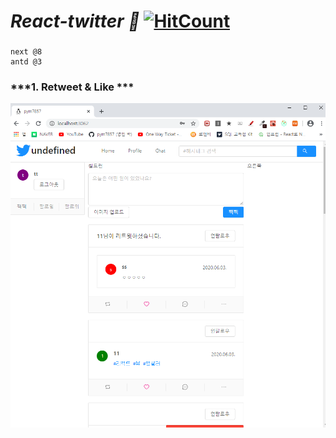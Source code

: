 # ***React-twitter :eyes:*** [![HitCount](http://hits.dwyl.com/pym7857/react-nodebird.svg)](http://hits.dwyl.com/pym7857/react-nodebird)
###
```
next @8
antd @3
```
### ***1. Retweet & Like ***
![intro](./React_note/sample_images/1.png) 
